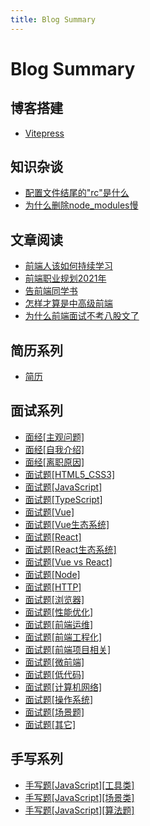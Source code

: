 ```yaml
---
title: Blog Summary
---
```


# Blog Summary



## 博客搭建

- [Vitepress](/blog/ssg/vitepress.md)



## 知识杂谈

- [配置文件结尾的"rc"是什么](/blog/knowledge/220314.md)
- [为什么删除node_modules慢](/blog/knowledge/240510.md)



## 文章阅读

- [前端人该如何持续学习](/blog/article/210423.md)
- [前端职业规划2021年](/blog/article/210524.md)
- [告前端同学书](/blog/article/240130.md)
- [怎样才算是中高级前端](/blog/article/240308.md)
- [为什么前端面试不考八股文了](/blog/article/240319.md)



## 简历系列

- [简历](/blog/resume/230913.md)



## 面试系列

- [面经[主观问题]](/blog/interview/230707.md)
- [面经[自我介绍]](/blog/interview/240528.md)
- [面经[离职原因]](/blog/interview/230515.md)
- [面试题[HTML5_CSS3]](/blog/interview/230523.md)
- [面试题[JavaScript]](/blog/interview/230524.md)
- [面试题[TypeScript]](/blog/interview/230531.md)
- [面试题[Vue]](/blog/interview/230527.md)
- [面试题[Vue生态系统]](/blog/interview/230917.md)
- [面试题[React]](/blog/interview/230606.md)
- [面试题[React生态系统]](/blog/interview/241111.md)
- [面试题[Vue vs React]](/blog/interview/230920.md)
- [面试题[Node]](/blog/interview/230922.md)
- [面试题[HTTP]](/blog/interview/230526.md)
- [面试题[浏览器]](/blog/interview/230525.md)
- [面试题[性能优化]](/blog/interview/230607.md)
- [面试题[前端运维]](/blog/interview/230915.md)
- [面试题[前端工程化]](/blog/interview/230601.md)
- [面试题[前端项目相关]](/blog/interview/230602.md)
- [面试题[微前端]](/blog/interview/240131.md)
- [面试题[低代码]](/blog/interview/240315.md)
- [面试题[计算机网络]](/blog/interview/230618.md)
- [面试题[操作系统]](/blog/interview/230923.md)
- [面试题[场景题]](/blog/interview/230918.md)
- [面试题[其它]](/blog/interview/240205.md)



## 手写系列

- [手写题[JavaScript][工具类]](/blog/handwritten/230608.md)
- [手写题[JavaScript][场景类]](/blog/handwritten/240313.md)
- [手写题[JavaScript][算法题]](/blog/handwritten/230615.md)



